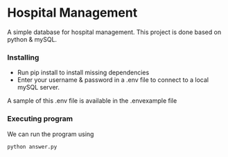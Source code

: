 # Hospital Management

A simple database for hospital management. This project is done based on python & mySQL.

### Installing

- Run pip install to install missing dependencies
- Enter your username & password in a .env file to connect to a local mySQL server.

A sample of this .env file is available in the .envexample file

### Executing program

We can run the program using

```
python answer.py
```
